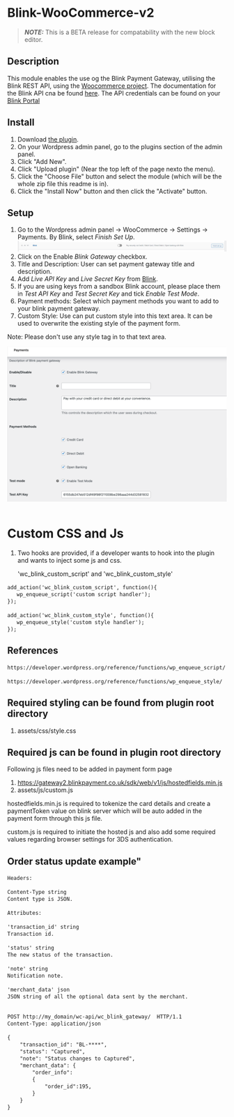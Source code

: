 # Blink-WooCommerce-v2

> **_NOTE:_**  This is a BETA release for compatability with the new block editor.

## Description

This module enables the use og the Blink Payment Gateway, utilising the Blink REST API, using the [Woocommerce project](https://woo.com/).
The documentation for the Blink API cna be found [here](https://docs.blinkpayment.co.uk/docs/category/authentication).
The API credentials can be found on your [Blink Portal](https://secure.blinkpayment.co.uk/admin/customer-centre/blink-pages)

## Install
1. Download [the plugin](https://github.com/Blink-Payment/Blink-WooCommerce-v2).
2. On your Wordpress admin panel, go to the plugins section of the admin panel.
3. Click "Add New".
4. Click "Upload plugin" (Near the top left of the page nexto the menu).
5. Click the "Choose File" button and select the module (which will be the whole zip file this readme is in).
6. Click the "Install Now" button and then click the "Activate" button.

## Setup 


1. Go to the Wordpress admin panel -> WooCommerce -> Settings -> Payments. By Blink, select *Finish Set Up*.
![Set Up](assets/img/finish_set_up.png)
2. Click on the Enable *Blink Gateway* checkbox.
3. Title and Description: User can set payment gateway title and description.
4. Add *Live API Key* and *Live Secret Key* from [Blink](https://secure.blinkpayment.co.uk/admin/customer-centre/blink-pages).
5. If you are using keys from a sandbox Blink account, please place them in *Test API Key* and *Test Secret Key* and tick *Enable Test Mode*. 
6. Payment methods: Select which payment methods you want to add to your blink payment gateway.
7. Custom Style: Use can put custom style into this text area. It can be used to overwrite the existing style of the payment form.


Note: Please don't use any style tag in to that text area.

![Settings](assets/img/settings.png)


```
```

# Custom CSS and Js

1. Two hooks are provided, if a developer wants to hook into the plugin and wants to inject some js and css. 

   'wc_blink_custom_script' and 'wc_blink_custom_style'


```
add_action('wc_blink_custom_script', function(){
   wp_enqueue_script('custom script handler');
});

add_action('wc_blink_custom_style', function(){
   wp_enqueue_style('custom style handler');
});
```
## References
```
https://developer.wordpress.org/reference/functions/wp_enqueue_script/

https://developer.wordpress.org/reference/functions/wp_enqueue_style/
```


## Required styling can be found from plugin root directory
  1. assets/css/style.css

## Required js can be found in plugin root directory

Following js files need to be added in payment form page

  1. https://gateway2.blinkpayment.co.uk/sdk/web/v1/js/hostedfields.min.js
  2. assets/js/custom.js

  hostedfields.min.js is required to tokenize the card details and create a paymentToken value on blink server which will be auto added in the payment form through this js file.

  custom.js is required to initiate the hosted js and also add some required values regarding browser settings for 3DS authentication.


## Order status update example"

`````
Headers:

Content-Type string
Content type is JSON.

Attributes:

'transaction_id' string
Transaction id.

'status' string
The new status of the transaction.

'note' string
Notification note.

'merchant_data' json
JSON string of all the optional data sent by the merchant.


`````

````
POST http://my_domain/wc-api/wc_blink_gateway/  HTTP/1.1
Content-Type: application/json

{
    "transaction_id": "BL-****",
    "status": "Captured",
    "note": "Status changes to Captured",
    "merchant_data": {
        "order_info":
        {
            "order_id":195,
        }
    }
}


`````

